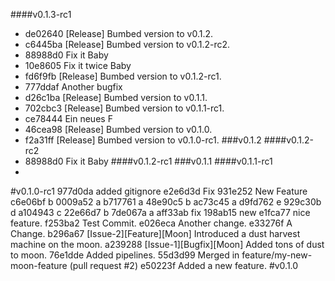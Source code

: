 ####v0.1.3-rc1
* de02640 [Release] Bumbed version to v0.1.2.
* c6445ba [Release] Bumbed version to v0.1.2-rc2.
* 88988d0 Fix it Baby
* 10e8605 Fix it twice Baby
* fd6f9fb [Release] Bumbed version to v0.1.2-rc1.
* 777ddaf Another bugfix
* d26c1ba [Release] Bumbed version to v0.1.1.
* 702cbc3 [Release] Bumbed version to v0.1.1-rc1.
* ce78444 Ein neues F
* 46cea98 [Release] Bumbed version to v0.1.0.
* f2a31ff [Release] Bumbed version to v0.1.0-rc1.
###v0.1.2
####v0.1.2-rc2
* 88988d0 Fix it Baby
####v0.1.2-rc1
###v0.1.1
####v0.1.1-rc1
* 
#v0.1.0-rc1
977d0da added gitignore
e2e6d3d Fix
931e252 New Feature
c6e06bf b
0009a52 a
b717761 a
48e90c5 b
ac73c45 a
d9fd762 e
929c30b d
a104943 c
22e66d7 b
7de067a a
aff33ab fix
198ab15 new
e1fca77 nice feature.
f253ba2 Test Commit.
e026eca Another change.
e33276f A Change.
b296a67 [Issue-2][Feature][Moon] Introduced a dust harvest machine on the moon.
a239288 [Issue-1][Bugfix][Moon] Added tons of dust to moon.
76e1dde Added pipelines.
55d3d99 Merged in feature/my-new-moon-feature (pull request #2)
e50223f Added a new feature.
#v0.1.0

